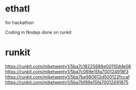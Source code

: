 # ethatl
for hackathon

Coding in Nodejs done on runkit 
# runkit
https://runkit.com/miketwenty1/5ba7c18225688e00110dde06
https://runkit.com/miketwenty1/5ba7c069e15fa700124918f3
https://runkit.com/miketwenty1/5ba7be980612d500122fccaf
https://runkit.com/miketwenty1/5ba7bf99e15fa70012491875

